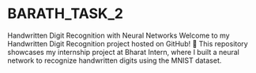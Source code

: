 # BARATH_TASK_2
Handwritten Digit Recognition with Neural Networks  Welcome to my Handwritten Digit Recognition project hosted on GitHub! 🤖 This repository showcases my internship project at Bharat Intern, where I built a neural network to recognize handwritten digits using the MNIST dataset. 
